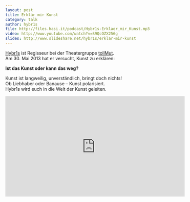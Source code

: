 ```yaml
---
layout: post
title: Erklär mir Kunst
category: talk
author: hybr1s
file: http://files.hasi.it/podcast/Hybr1s-Erklaer_mir_Kunst.mp3
video: http://www.youtube.com/watch?v=S9QcOZX256g
slides: http://www.slideshare.net/hybr1s/erklar-mir-kunst
---
```

[Hybr1s](http://hasi.it/wiki/Benutzer:Hybr1s) ist Regisseur bei der Theatergruppe [tollMut](http://www.tollmut-theater.de/).  
Am 30. Mai 2013 hat er versucht, Kunst zu erklären:  

__Ist das Kunst oder kann das weg?__  

Kunst ist langweilig, unverständlich, bringt doch nichts!  
Ob Liebhaber oder Banause – Kunst polarisiert.  
Hybr1s wird euch in die Welt der Kunst geleiten.  

<!-- break -->

<iframe width="560" height="315" src="http://www.youtube-nocookie.com/embed/S9QcOZX256g?rel=0" frameborder="0" allowfullscreen></iframe>
